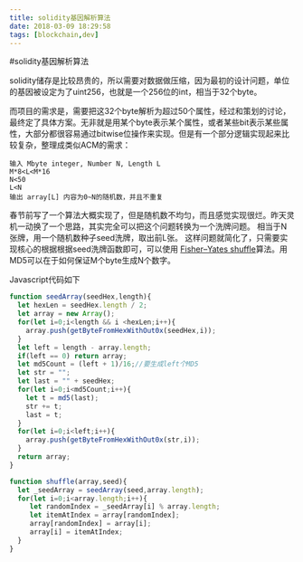 ```yaml
---
title: solidity基因解析算法
date: 2018-03-09 18:29:58
tags: [blockchain,dev]
---
```

#solidity基因解析算法

solidity储存是比较昂贵的，所以需要对数据做压缩，因为最初的设计问题，单位的基因被设定为了uint256，也就是一个256位的int，相当于32个byte。

而项目的需求是，需要把这32个byte解析为超过50个属性，经过和策划的讨论，最终定了具体方案。无非就是用某个byte表示某个属性，或者某些bit表示某些属性，大部分都很容易通过bitwise位操作来实现。但是有一个部分逻辑实现起来比较复杂，整理成类似ACM的需求：
```
输入 Mbyte integer, Number N, Length L
M*8<L<M*16
N<50
L<N
输出 array[L] 内容为0~N的随机数，并且不重复
```

春节前写了一个算法大概实现了，但是随机数不均匀，而且感觉实现很烂。昨天灵机一动换了一个思路，其实完全可以把这个问题转换为一个洗牌问题。
相当于N张牌，用一个随机数种子seed洗牌，取出前L张。
这样问题就简化了，只需要实现核心的根据根据seed洗牌函数即可，可以使用 [Fisher–Yates shuffle](https://gaohaoyang.github.io/2016/10/16/shuffle-algorithm)算法。用MD5可以在于如何保证M个byte生成N个数字。

Javascript代码如下
```Javascript
function seedArray(seedHex,length){
  let hexLen = seedHex.length / 2;
  let array = new Array();
  for(let i=0;i<length && i <hexLen;i++){
    array.push(getByteFromHexWithOut0x(seedHex,i));
  }
  let left = length - array.length;
  if(left == 0) return array;
  let md5Count = (left + 1)/16;//要生成left个MD5
  let str = "";
  let last = "" + seedHex;
  for(let i=0;i<md5Count;i++){
    let t = md5(last);
    str += t;
    last = t;
  }
  for(let i=0;i<left;i++){
    array.push(getByteFromHexWithOut0x(str,i));
  }
  return array;
}

function shuffle(array,seed){
  let _seedArray = seedArray(seed,array.length);
  for(let i=0;i<array.length;i++){
     let randomIndex = _seedArray[i] % array.length;
     let itemAtIndex = array[randomIndex];
     array[randomIndex] = array[i];
     array[i] = itemAtIndex;
  }
}
```
